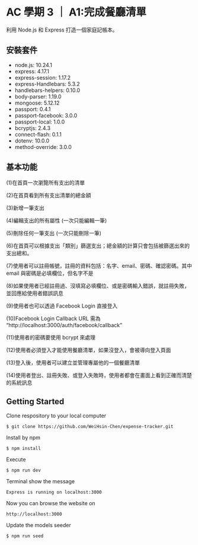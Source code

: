 # AC 學期 3 ｜ A1:完成餐廳清單

利用 Node.js 和 Express 打造一個家庭記帳本。

## 安裝套件

- node.js: 10.24.1
- express: 4.17.1
- express-session: 1.17.2
- express-Handlebars: 5.3.2
- handlebars-helpers: 0.10.0
- body-parser: 1.19.0
- mongoose: 5.12.12
- passport: 0.4.1
- passport-facebook: 3.0.0
- passport-local: 1.0.0
- bcryptjs: 2.4.3
- connect-flash: 0.1.1
- dotenv: 10.0.0
- method-override: 3.0.0

## 基本功能

(1)在首頁一次瀏覽所有支出的清單

(2)在首頁看到所有支出清單的總金額

(3)新增一筆支出

(4)編輯支出的所有屬性 (一次只能編輯一筆)

(5)刪除任何一筆支出 (一次只能刪除一筆)

(6)在首頁可以根據支出「類別」篩選支出；總金額的計算只會包括被篩選出來的支出總和。

(7)使用者可以註冊帳號，註冊的資料包括：名字、email、密碼、確認密碼。其中 email 與密碼是必填欄位，但名字不是

(8)如果使用者已經註冊過、沒填寫必填欄位、或是密碼輸入錯誤，就註冊失敗，並回應給使用者錯誤訊息

(9)使用者也可以透過 Facebook Login 直接登入

(10)Facebook Login Callback URL 需為 “http://localhost:3000/auth/facebook/callback”

(11)使用者的密碼要使用 bcrypt 來處理

(12)使用者必須登入才能使用餐廳清單，如果沒登入，會被導向登入頁面

(13)登入後，使用者可以建立並管理專屬他的一個餐廳清單

(14)使用者登出、註冊失敗、或登入失敗時，使用者都會在畫面上看到正確而清楚的系統訊息


## Getting Started
Clone respository to your local computer
```
$ git clone https://github.com/WeiHsin-Chen/expense-tracker.git
```
Install by npm
```
$ npm install
```
Execute
```
$ npm run dev
```
Terminal show the message
```
Express is running on localhost:3000
```
Now you can browse the website on
```
http://localhost:3000
```
Update the models seeder
```
$ npm run seed
```
